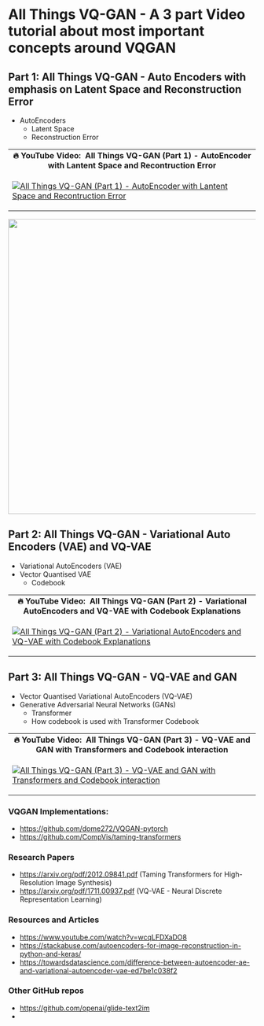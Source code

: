 # All Things VQ-GAN - A 3 part Video tutorial about most important concepts around VQGAN #

## Part 1: All Things VQ-GAN - Auto Encoders with emphasis on Latent Space and Reconstruction Error ##
- AutoEncoders 
  - Latent Space 
  - Reconstruction Error

<table class="table table-striped table-bordered table-vcenter">
    <tr>
        <td align="center"><b>🔥&nbsp;YouTube Video:&nbsp; All Things VQ-GAN (Part 1) - AutoEncoder with Lantent Space and Recontruction Error</b></td>
    </tr>
    <tr>
        <td>
            <div>
                
[![All Things VQ-GAN (Part 1) - AutoEncoder with Lantent Space and Recontruction Error](https://img.youtube.com/vi/Q0YPkEbaOIY/0.jpg)](https://www.youtube.com/watch?v=Q0YPkEbaOIY)

  </tr>
</table>
<div align="center">
  <img src="https://github.com/prodramp/DeepWorks/blob/main/AllThings-VQGAN/images/ae.png?raw=true" width="600" />
</div> 


## Part 2: All Things VQ-GAN - Variational Auto Encoders (VAE) and VQ-VAE ##
- Variational AutoEncoders (VAE)
- Vector Quantised VAE 
  - Codebook

<table class="table table-striped table-bordered table-vcenter">
    <tr>
        <td align="center"><b>🔥&nbsp;YouTube Video:&nbsp; All Things VQ-GAN (Part 2) - Variational AutoEncoders and VQ-VAE with Codebook Explanations</b></td>
    </tr>
    <tr>
        <td>
            <div>
                
[![All Things VQ-GAN (Part 2) - Variational AutoEncoders and VQ-VAE with Codebook Explanations](https://img.youtube.com/vi/e82awmSJm-Y/0.jpg)](https://www.youtube.com/watch?v=e82awmSJm-Y)

  </tr>
</table>

## Part 3: All Things VQ-GAN - VQ-VAE and GAN ##
- Vector Quantised Variational AutoEncoders (VQ-VAE)
- Generative Adversarial Neural Networks (GANs) 
  - Transformer 
  - How codebook is used with Transformer Codebook

<table class="table table-striped table-bordered table-vcenter">
    <tr>
        <td align="center"><b>🔥&nbsp;YouTube Video:&nbsp; All Things VQ-GAN (Part 3) -  VQ-VAE and GAN with Transformers and Codebook interaction</b></td>
    </tr>
    <tr>
        <td>
            <div>
                
[![All Things VQ-GAN (Part 3) -  VQ-VAE and GAN with Transformers and Codebook interaction](https://img.youtube.com/vi/9PjazwR0q6I/0.jpg)](https://www.youtube.com/watch?v=9PjazwR0q6I)

  </tr>
</table>

###  VQGAN Implementations:
- https://github.com/dome272/VQGAN-pytorch
- https://github.com/CompVis/taming-transformers


### Research Papers
- https://arxiv.org/pdf/2012.09841.pdf (Taming Transformers for High-Resolution Image Synthesis)
- https://arxiv.org/pdf/1711.00937.pdf (VQ-VAE - Neural Discrete Representation Learning)

### Resources and Articles
- https://www.youtube.com/watch?v=wcqLFDXaDO8
- https://stackabuse.com/autoencoders-for-image-reconstruction-in-python-and-keras/
- https://towardsdatascience.com/difference-between-autoencoder-ae-and-variational-autoencoder-vae-ed7be1c038f2


### Other GitHub repos
- https://github.com/openai/glide-text2im
- 